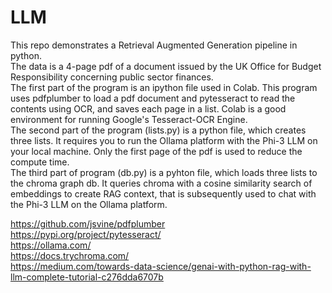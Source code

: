 # LLM

This repo demonstrates a Retrieval Augmented Generation pipeline in python.  
The data is a 4-page pdf of a document issued by the UK Office for Budget Responsibility concerning public sector finances.  
The first part of the program is an ipython file used in Colab. This program uses pdfplumber to load a pdf document and pytesseract to read the contents using OCR, and saves each page in a list. Colab is a good environment for running Google's Tesseract-OCR Engine.   
The second part of the program (lists.py) is a python file, which creates three lists.  It requires you to run the Ollama platform with the Phi-3 LLM on your local machine.  Only the first page of the pdf is used to reduce the compute time.  
The third part of program (db.py) is a pyhton file, which loads three lists to the chroma graph db. It queries chroma with a cosine similarity search of embeddings to create RAG context, that is subsequently used to chat with the Phi-3 LLM on the Ollama platform.  

https://github.com/jsvine/pdfplumber  
https://pypi.org/project/pytesseract/  
https://ollama.com/  
https://docs.trychroma.com/   
https://medium.com/towards-data-science/genai-with-python-rag-with-llm-complete-tutorial-c276dda6707b  
